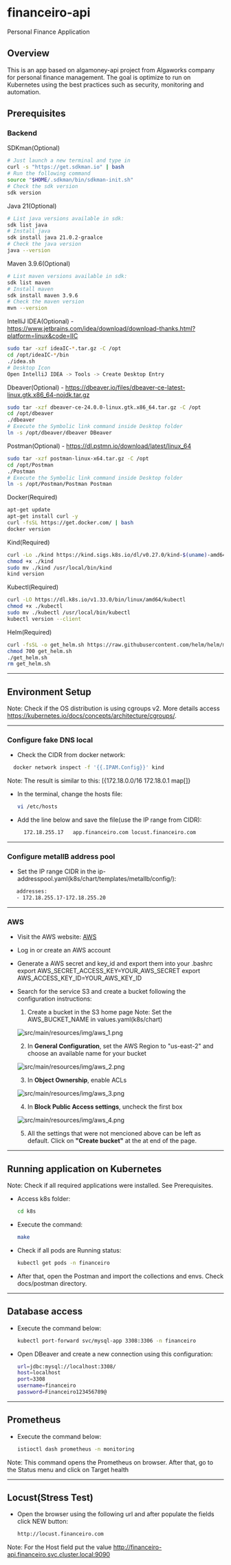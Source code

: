 # financeiro-api
Personal Finance Application

## Overview
This is an app based on algamoney-api project from Algaworks company for personal finance management.
The goal is optimize to run on Kubernetes using the best practices such as security, monitoring and automation.

## Prerequisites

### Backend
SDKman(Optional)
  ```bash
  # Just launch a new terminal and type in
  curl -s "https://get.sdkman.io" | bash
  # Run the following command
  source "$HOME/.sdkman/bin/sdkman-init.sh"  
  # Check the sdk version
  sdk version  
  ```

Java 21(Optional)
  ```bash
  # List java versions available in sdk:
  sdk list java
  # Install java
  sdk install java 21.0.2-graalce  
  # Check the java version
  java --version   
  ```

Maven 3.9.6(Optional)
  ```bash
  # List maven versions available in sdk:
  sdk list maven
  # Install maven
  sdk install maven 3.9.6
  # Check the maven version
  mvn --version    
  ```

IntelliJ IDEA(Optional) - https://www.jetbrains.com/idea/download/download-thanks.html?platform=linux&code=IIC
```bash
sudo tar -xzf ideaIC-*.tar.gz -C /opt
cd /opt/ideaIC-*/bin
./idea.sh
# Desktop Icon
Open IntelliJ IDEA -> Tools -> Create Desktop Entry
```

Dbeaver(Optional) - https://dbeaver.io/files/dbeaver-ce-latest-linux.gtk.x86_64-nojdk.tar.gz
```bash
sudo tar -xzf dbeaver-ce-24.0.0-linux.gtk.x86_64.tar.gz -C /opt
cd /opt/dbeaver
./dbeaver
# Execute the Symbolic link command inside Desktop folder
ln -s /opt/dbeaver/dbeaver DBeaver
```

Postman(Optional) - https://dl.pstmn.io/download/latest/linux_64
```bash
sudo tar -xzf postman-linux-x64.tar.gz -C /opt
cd /opt/Postman
./Postman
# Execute the Symbolic link command inside Desktop folder
ln -s /opt/Postman/Postman Postman
```

Docker(Required)
```bash
apt-get update
apt-get install curl -y
curl -fsSL https://get.docker.com/ | bash
docker version
```

Kind(Required)
```bash
curl -Lo ./kind https://kind.sigs.k8s.io/dl/v0.27.0/kind-$(uname)-amd64
chmod +x ./kind
sudo mv ./kind /usr/local/bin/kind
kind version
```

Kubectl(Required)
```bash
curl -LO https://dl.k8s.io/v1.33.0/bin/linux/amd64/kubectl
chmod +x ./kubectl
sudo mv ./kubectl /usr/local/bin/kubectl
kubectl version --client
```

Helm(Required)
```bash
curl -fsSL -o get_helm.sh https://raw.githubusercontent.com/helm/helm/main/scripts/get-helm-3
chmod 700 get_helm.sh
./get_helm.sh
rm get_helm.sh
```

***
## Environment Setup
Note: Check if the OS distribution is using cgroups v2. 
More details access https://kubernetes.io/docs/concepts/architecture/cgroups/.

***
### Configure fake DNS local
- Check the CIDR from docker network:
```bash  
  docker network inspect -f '{{.IPAM.Config}}' kind  
```
Note: The result is similar to this: [{172.18.0.0/16  172.18.0.1 map[]}

- In the terminal, change the hosts file:
  ```bash
  vi /etc/hosts
  ```

- Add the line below and save the file(use the IP range from CIDR):
  ```bash  
    172.18.255.17   app.financeiro.com locust.financeiro.com   
  ```

***
### Configure metallB address pool
- Set the IP range CIDR in the ip-addresspool.yaml(k8s/chart/templates/metallb/config/):
```bash   
   addresses:
   - 172.18.255.17-172.18.255.20  
```

***  
### AWS
- Visit the AWS website: [AWS](https://aws.amazon.com/pt/free/?gclid=CjwKCAiAq4KuBhA6EiwArMAw1EJHjIbw370Wee1sIBSFwr6Hd4-fT_CVkGvCWKAAA-w73beFZRKIzxoCJUcQAvD_BwE&trk=2ee11bb2-bc40-4546-9852-2c4ad8e8f646&sc_channel=ps&ef_id=CjwKCAiAq4KuBhA6EiwArMAw1EJHjIbw370Wee1sIBSFwr6Hd4-fT_CVkGvCWKAAA-w73beFZRKIzxoCJUcQAvD_BwE:G:s&s_kwcid=AL!4422!3!561843094929!e!!g!!aws!15278604629!130587771740&all-free-tier.sort-by=item.additionalFields.SortRank&all-free-tier.sort-order=asc&awsf.Free%20Tier%20Types=*all&awsf.Free%20Tier%20Categories=*all)
- Log in or create an AWS account
- Generate a AWS secret and key_id and export them into your .bashrc
export AWS_SECRET_ACCESS_KEY=YOUR_AWS_SECRET
export AWS_ACCESS_KEY_ID=YOUR_AWS_KEY_ID
- Search for the service S3 and create a bucket following the configuration instructions:  

  1. Create a bucket in the S3 home page
  Note: Set the AWS_BUCKET_NAME in values.yaml(k8s/chart)

  ![src/main/resources/img/aws_1.png](src/main/resources/img/aws_1.png)

  2. In **General Configuration**, set the AWS Region to "us-east-2" and choose an available name for your bucket

  ![src/main/resources/img/aws_2.png](src/main/resources/img/aws_2.png)

  3. In **Object Ownership**, enable ACLs

  ![src/main/resources/img/aws_3.png](src/main/resources/img/aws_3.png)

  4. In **Block Public Access settings**, uncheck the first box

  ![src/main/resources/img/aws_4.png](src/main/resources/img/aws_4.png)

  5. All the settings that were not mencioned above can be left as default. Click on **"Create bucket"** at the at end of the page.

***
## Running application on Kubernetes
Note: Check if all required applications were installed. See Prerequisites. 

- Access k8s folder:
  ```bash
  cd k8s
  ```
- Execute the command:
  ```bash
  make
  ```
- Check if all pods are Running status:
  ```bash
  kubectl get pods -n financeiro
  ```
- After that, open the Postman and import the collections and envs. Check docs/postman directory.

***
## Database access
- Execute the command below:
  ```bash
  kubectl port-forward svc/mysql-app 3308:3306 -n financeiro
  ```

- Open DBeaver and create a new connection using this configuration:
  ```bash
  url=jdbc:mysql://localhost:3308/
  host=localhost
  port=3308
  username=financeiro
  password=Financeiro123456789@
  ```

***
## Prometheus
- Execute the command below:
  ```bash
  istioctl dash prometheus -n monitoring
  ```
Note: This command opens the Prometheus on browser. After that, go to the Status menu and click on Target health

***
## Locust(Stress Test)
- Open the browser using the following url and after populate the fields click NEW button:
  ```bash
  http://locust.financeiro.com
  ```
Note: For the Host field put the value http://financeiro-api.financeiro.svc.cluster.local:9090